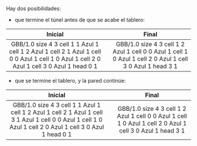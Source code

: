 Hay dos posibilidades: 

* que termine el túnel antes de que se acabe el tablero:

<table class= "table" style="width:100%">
  <thead>
  <tr>
    <th style="text-align: center">Inicial</th>
    <th style="text-align: center"></th> 
    <th style="text-align: center">Final</th>
  </tr>
  </thead>
  <tbody>
  <tr>
    <td style="text-align: center">  
      <gs-board>
        GBB/1.0
        size 4 3
        cell 1 1 Azul 1
        cell 1 2 Azul 1
        cell 2 1 Azul 1
        cell 0 0 Azul 1
        cell 1 0 Azul 1
        cell 2 0 Azul 1
        cell 3 0 Azul 1
        head 0 1
      </gs-board>
    </td>
    <td style="text-align: center"><i class="fa fa-arrow-right"></i></td> 
    <td style="text-align: center">
      <gs-board>
        GBB/1.0
        size 4 3
        cell 1 2 Azul 1
        cell 0 0 Azul 1
        cell 1 0 Azul 1
        cell 2 0 Azul 1
        cell 3 0 Azul 1
        head 3 1
      </gs-board>
    </td>
  </tr>
  <tbody>
</table>

* que se termine el tablero, y la pared continúe:

<table class= "table" style="width:100%">
  <thead>
  <tr>
    <th style="text-align: center">Inicial</th>
    <th style="text-align: center"></th> 
    <th style="text-align: center">Final</th>
  </tr>
  </thead>
  <tbody>
  <tr>
    <td style="text-align: center">  
      <gs-board>
        GBB/1.0
        size 4 3
        cell 1 1 Azul 1
        cell 1 2 Azul 1
        cell 2 1 Azul 1
        cell 3 1 Azul 1
        cell 0 0 Azul 1
        cell 1 0 Azul 1
        cell 2 0 Azul 1
        cell 3 0 Azul 1
        head 0 1
      </gs-board>
    </td>
    <td style="text-align: center"><i class="fa fa-arrow-right"></i></td> 
    <td style="text-align: center">
      <gs-board>
        GBB/1.0
        size 4 3
        cell 1 2 Azul 1
        cell 0 0 Azul 1
        cell 1 0 Azul 1
        cell 2 0 Azul 1
        cell 3 0 Azul 1
        head 3 1
      </gs-board>
    </td>
  </tr>
  <tbody>
</table>